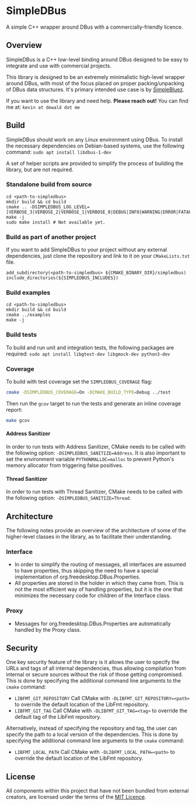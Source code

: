 # SimpleDBus
A simple C++ wrapper around DBus with a commercially-friendly licence.

## Overview
SimpleDBus is a C++ low-level binding around DBus designed to be easy to integrate and use with commercial projects. 

This library is designed to be an extremely minimalistic high-level wrapper around DBus,
with most of the focus placed on proper packing/unpacking of DBus data structures. It's
primary intended use case is by [SimpleBluez](https://github.com/OpenBluetoothToolbox/SimpleBluez).

If you want to use the library and need help. **Please reach out!**
You can find me at: `kevin at dewald dot me`

## Build
SimpleDBus should work on any Linux environment using DBus. To install the necessary dependencies on Debian-based systems, use the following command: `sudo apt install libdbus-1-dev`

A set of helper scripts are provided to simplify the process of building the
library, but are not required.

### Standalone build from source

```
cd <path-to-simpledbus>
mkdir build && cd build
cmake .. -DSIMPLEDBUS_LOG_LEVEL=[VERBOSE_3|VERBOSE_2|VERBOSE_1|VERBOSE_0|DEBUG|INFO|WARNING|ERROR|FATAL]
make -j
sudo make install # Not available yet.
```

### Build as part of another project
If you want to add SimpleDBus to your project without any external dependencies, just clone the repository and link to it on your `CMakeLists.txt` file.

```
add_subdirectory(<path-to-simpledbus> ${CMAKE_BINARY_DIR}/simpledbus)
include_directories(${SIMPLEDBUS_INCLUDES})
```

### Build examples
```
cd <path-to-simpledbus>
mkdir build && cd build
cmake ../examples
make -j
```

### Build tests
To build and run unit and integration tests, the following packages are required:
`sudo apt install libgtest-dev libgmock-dev python3-dev`

### Coverage
To build with test coverage set the `SIMPLEDBUS_COVERAGE` flag:
```bash
cmake -DSIMPLEDBUS_COVERAGE=On -DCMAKE_BUILD_TYPE=Debug ../test
```

Then run the `gcov` target to run the tests and generate an inline coverage report:
```bash
make gcov
```

#### Address Sanitizer
In order to run tests with Address Sanitizer, CMake needs to be called with
the following option: `-DSIMPLEDBUS_SANITIZE=Address`. It is also important to
set the environment variable `PYTHONMALLOC=malloc` to prevent Python's memory
allocator from triggering false positives.

#### Thread Sanitizer
In order to run tests with Thread Sanitizer, CMake needs to be called with
the following option: `-DSIMPLEDBUS_SANITIZE=Thread`.

## Architecture
The following notes provide an overview of the architecture of some of the higher-level
classes in the library, as to facilitate their understanding.

### Interface
- In order to simplify the routing of messages, all interfaces are assumed to have
  properties, thus skipping the need to have a special implementation of 
  org.freedesktop.DBus.Properties.
- All properties are stored in the holder in which they came from. This is not the
  most efficient way of handling properties, but it is the one that minimizes the
  necessary code for children of the Interface class.

### Proxy
- Messages for org.freedesktop.DBus.Properties are automatically handled by the
  Proxy class.

## Security

One key security feature of the library is it allows the user to specify
the URLs and tags of all internal dependencies, thus allowing compilation
from internal or secure sources without the risk of those getting compromised.
This is done by specifying the additional command line arguments to
the `cmake` command:

- `LIBFMT_GIT_REPOSITORY`
  Call CMake with `-DLIBFMT_GIT_REPOSITORY=<path>` to override the
  default location of the LibFmt repository.
- `LIBFMT_GIT_TAG`
  Call CMake with `-DLIBFMT_GIT_TAG=<tag>` to override the default
  tag of the LibFmt repository.

Alternatively, instead of specifying the repository and tag, the user can
specify the path to a local version of the dependencies. This is done by
specifying the additional command line arguments to the `cmake` command:

- `LIBFMT_LOCAL_PATH`
  Call CMake with `-DLIBFMT_LOCAL_PATH=<path>` to override the
  default location of the LibFmt repository.

## License
All components within this project that have not been bundled from external creators, are licensed under the terms of the [MIT Licence](LICENCE.md).
